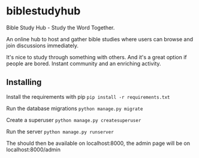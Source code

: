 # biblestudyhub

Bible Study Hub - Study the Word Together.  
  
An online hub to host and gather bible studies where users can browse and join discussions immediately.  
  
It's nice to study through something with others. And it's a great option if people are bored. Instant community and an enriching activity.

## Installing

Install the requirements with pip
`pip install -r requirements.txt`

Run the database migrations
`python manage.py migrate`

Create a superuser
`python manage.py createsuperuser`

Run the server
`python manage.py runserver`

The should then be available on localhost:8000, the admin page will be on localhost:8000/admin

